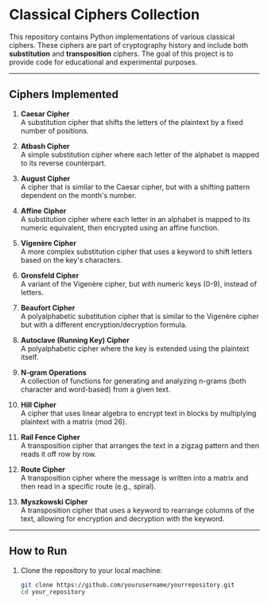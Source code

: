 # Classical Ciphers Collection

This repository contains Python implementations of various classical ciphers. These ciphers are part of cryptography history and include both **substitution** and **transposition** ciphers. The goal of this project is to provide code for educational and experimental purposes.

---

## Ciphers Implemented

1. **Caesar Cipher**  
   A substitution cipher that shifts the letters of the plaintext by a fixed number of positions.

2. **Atbash Cipher**  
   A simple substitution cipher where each letter of the alphabet is mapped to its reverse counterpart.

3. **August Cipher**  
   A cipher that is similar to the Caesar cipher, but with a shifting pattern dependent on the month's number.

4. **Affine Cipher**  
   A substitution cipher where each letter in an alphabet is mapped to its numeric equivalent, then encrypted using an affine function.

5. **Vigenère Cipher**  
   A more complex substitution cipher that uses a keyword to shift letters based on the key's characters.

6. **Gronsfeld Cipher**  
   A variant of the Vigenère cipher, but with numeric keys (0-9), instead of letters.

7. **Beaufort Cipher**  
   A polyalphabetic substitution cipher that is similar to the Vigenère cipher but with a different encryption/decryption formula.

8. **Autoclave (Running Key) Cipher**  
   A polyalphabetic cipher where the key is extended using the plaintext itself.

9. **N-gram Operations**  
   A collection of functions for generating and analyzing n-grams (both character and word-based) from a given text.

10. **Hill Cipher**  
    A cipher that uses linear algebra to encrypt text in blocks by multiplying plaintext with a matrix (mod 26).

11. **Rail Fence Cipher**  
    A transposition cipher that arranges the text in a zigzag pattern and then reads it off row by row.

12. **Route Cipher**  
    A transposition cipher where the message is written into a matrix and then read in a specific route (e.g., spiral).

13. **Myszkowski Cipher**  
    A transposition cipher that uses a keyword to rearrange columns of the text, allowing for encryption and decryption with the keyword.

---

## How to Run

1. Clone the repository to your local machine:
   ```bash
   git clone https://github.com/yourusername/yourrepository.git
   cd your_repository
